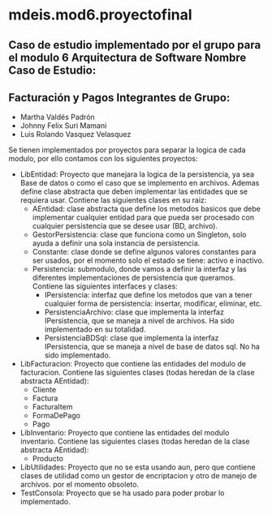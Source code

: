 # mdeis.mod6.proyectofinal
Caso de estudio implementado por el grupo para el modulo 6 Arquitectura de Software
Nombre Caso de Estudio: 
 - 
 Facturación y Pagos
Integrantes de Grupo:
 - 
 - Martha Valdés Padrón
 - Johnny Felix Suri Mamani
 - Luis Rolando Vasquez Velasquez

Se tienen implementados por proyectos para separar la logica de cada modulo, por ello contamos con los siguientes proyectos:
 - LibEntidad: Proyecto que manejara la logica de la persistencia, ya sea Base de datos o como el caso que se implemento en archivos. Ademas define clase abstracta que deben implementar las entidades que se requiera usar. Contiene las siguientes clases en su raiz:
   - AEntidad: clase abstracta que define los metodos basicos que debe implementar cualquier entidad para que pueda ser procesado con cualquier persistencia que se desee usar (BD, archivo).
   - GestorPersistencia: clase que funciona como un Singleton, solo ayuda a definir una sola instancia de persistencia.
   - Constante: clase donde se define algunos valores constantes para ser usados, por el momento solo el estado se tiene: activo e inactivo.
   - Persistencia: submodulo, donde vamos a definir la interfaz y las diferentes implementaciones de persistencia que queramos. Contiene las siguientes interfaces y clases:
     - IPersistencia: interfaz que define los metodos que van a tener cualquier forma de persistencia: insertar, modificar, eliminar, etc.
     - PersistenciaArchivo: clase que implementa la interfaz IPersistencia, que se maneja a nivel de archivos. Ha sido implementado en su totalidad.
     - PersistenciaBDSql: clase que implementa la interfaz IPersistencia, que se maneja a nivel de base de datos sql. No ha sido implementado.
 - LibFacturacion: Proyecto que contiene las entidades del modulo de facturacion. Contiene las siguientes clases (todas heredan de la clase abstracta AEntidad):
   - Cliente 
   - Factura
   - FacturaItem
   - FormaDePago
   - Pago
 - LibInventario: Proyecto que contiene las entidades del modulo inventario. Contiene las siguientes clases (todas heredan de la clase abstracta AEntidad):
   - Producto
 - LibUtilidades: Proyecto que no se esta usando aun, pero que contiene clases de utilidad como un gestor de encriptacion y otro de manejo de archivos. por el momento obsoleto.
 - TestConsola: Proyecto que se ha usado para poder probar lo implementado.
